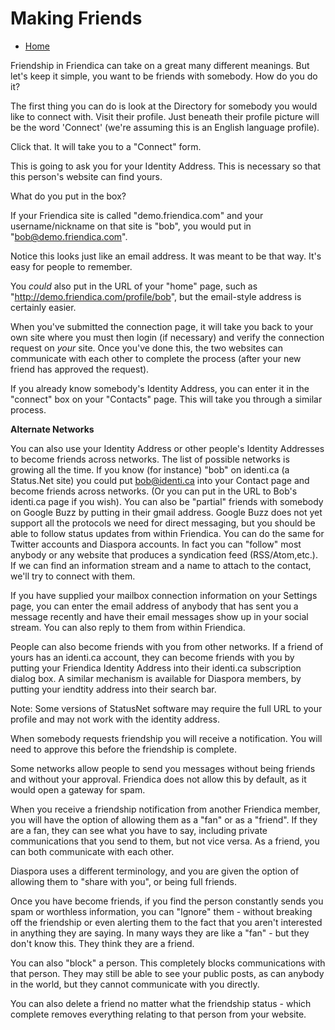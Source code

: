Making Friends
==============

* [Home](help)

Friendship in Friendica can take on a great many different meanings. But let's keep it simple, you want to be friends with somebody. How do you do it?

The first thing you can do is look at the Directory for somebody you would like to connect with. Visit their profile. Just beneath their profile picture will be the word 'Connect' (we're assuming this is an English language profile).

Click that. It will take you to a "Connect" form.

This is going to ask you for your Identity Address. This is necessary so that this person's website can find yours. 

What do you put in the box?

If your Friendica site is called "demo.friendica.com" and your username/nickname on that site is "bob", you would put in "bob@demo.friendica.com". 

Notice this looks just like an email address. It was meant to be that way. It's easy for people to remember.

You *could* also put in the URL of your "home" page, such as "http://demo.friendica.com/profile/bob", but the email-style address is certainly easier.

When you've submitted the connection page, it will take you back to your own site where you must then login (if necessary) and verify the connection request on *your* site. Once you've done this, the two websites can communicate with each other to complete the process (after your new friend has approved the request). 

If you already know somebody's Identity Address, you can enter it in the "connect" box on your "Contacts" page. This will take you through a similar process.

**Alternate Networks**

You can also use your Identity Address or other people's Identity Addresses to become friends across networks. The list of possible networks is growing all the time. If you know (for instance) "bob" on identi.ca (a Status.Net site) you could put bob@identi.ca into your Contact page and become friends across networks.  (Or you can put in the URL to Bob's identi.ca page if you wish).  You can also be "partial" friends with somebody on Google Buzz by putting in their gmail address. Google Buzz does not yet support all the protocols we need for direct messaging, but you should be able to follow status updates from within Friendica. You can do the same for Twitter accounts and Diaspora accounts. In fact you can "follow" most anybody or any website that produces a syndication feed (RSS/Atom,etc.). If we can find an information stream and a name to attach to the contact, we'll try to connect with them. 

If you have supplied your mailbox connection information on your Settings page, you can enter the email address of anybody that has sent you a message recently and have their email messages show up in your social stream. You can also reply to them from within Friendica.  

People can also become friends with you from other networks. If a friend of yours has an identi.ca account, they can become friends with you by putting your Friendica Identity Address into their identi.ca subscription dialog box. A similar mechanism is available for Diaspora members, by putting your iendtity address into their search bar. 

Note: Some versions of StatusNet software may require the full URL to your profile and may not work with the identity address.

When somebody requests friendship you will receive a notification. You will need to approve this before the friendship is complete.

Some networks allow people to send you messages without being friends and without your approval. Friendica does not allow this by default, as it would open a gateway for spam. 

When you receive a friendship notification from another Friendica member, you will have the option of allowing them as a "fan" or as a "friend". If they are a fan, they can see what you have to say, including private communications that you send to them, but not vice versa. As a friend, you can both communicate with each other. 

Diaspora uses a different terminology, and you are given the option of allowing them to "share with you",  or being full friends. 

Once you have become friends, if you find the person constantly sends you spam or worthless information, you can "Ignore" them - without breaking off the friendship or even alerting them to the fact that you aren't interested in anything they are saying. In many ways they are like a "fan" - but they don't know this. They think they are a friend. 

You can also "block" a person. This completely blocks communications with that person. They may still be able to see your public posts, as can anybody in the world, but they cannot communicate with you directly. 

You can also delete a friend no matter what the friendship status - which complete removes everything relating to that person from your website. 

 
  

